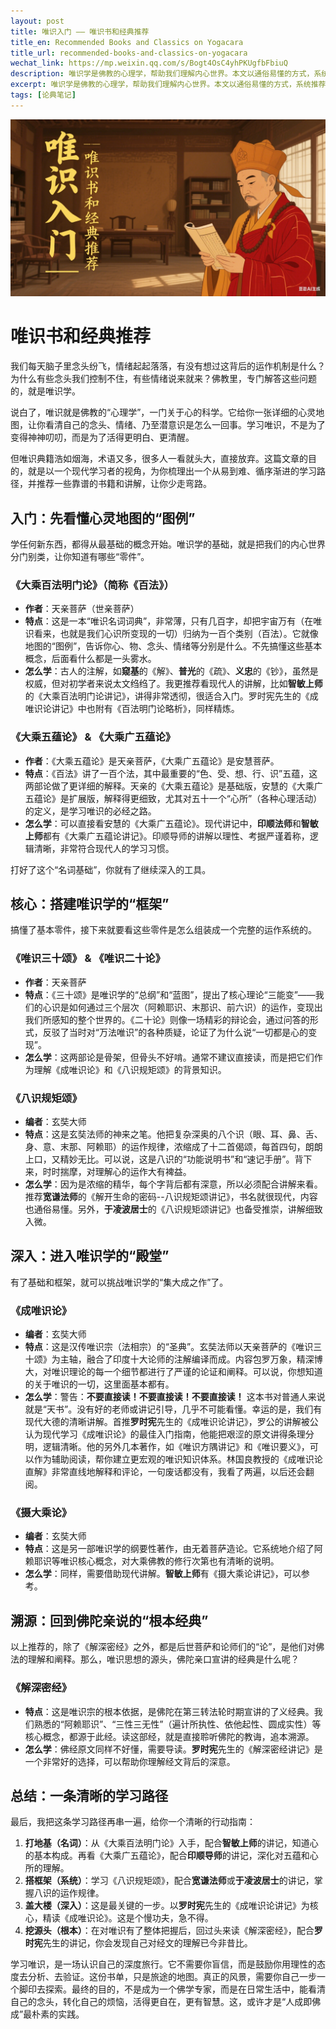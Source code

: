 ```yaml
---
layout: post
title: 唯识入门 —— 唯识书和经典推荐
title_en: Recommended Books and Classics on Yogacara
title_url: recommended-books-and-classics-on-yogacara
wechat_link: https://mp.weixin.qq.com/s/Bogt4OsC4yhPKUgfbFbiuQ
description: 唯识学是佛教的心理学，帮助我们理解内心世界。本文以通俗易懂的方式，系统推荐了从入门到深入的唯识经典和现代讲记，为你规划一条清晰的学习路径。
excerpt: 唯识学是佛教的心理学，帮助我们理解内心世界。本文以通俗易懂的方式，系统推荐了从入门到深入的唯识经典和现代讲记，为你规划一条清晰的学习路径。
tags: [论典笔记]
---
```


![](../images/2025-07-09-21-53-05.png)

# 唯识书和经典推荐

我们每天脑子里念头纷飞，情绪起起落落，有没有想过这背后的运作机制是什么？为什么有些念头我们控制不住，有些情绪说来就来？佛教里，专门解答这些问题的，就是唯识学。

说白了，唯识就是佛教的“心理学”，一门关于心的科学。它给你一张详细的心灵地图，让你看清自己的念头、情绪、乃至潜意识是怎么一回事。学习唯识，不是为了变得神神叨叨，而是为了活得更明白、更清醒。

但唯识典籍浩如烟海，术语又多，很多人一看就头大，直接放弃。这篇文章的目的，就是以一个现代学习者的视角，为你梳理出一个从易到难、循序渐进的学习路径，并推荐一些靠谱的书籍和讲解，让你少走弯路。

## 入门：先看懂心灵地图的“图例”

学任何新东西，都得从最基础的概念开始。唯识学的基础，就是把我们的内心世界分门别类，让你知道有哪些“零件”。

### 《大乘百法明门论》（简称《百法》）

- **作者**：天亲菩萨（世亲菩萨）
- **特点**：这是一本“唯识名词词典”，非常薄，只有几百字，却把宇宙万有（在唯识看来，也就是我们心识所变现的一切）归纳为一百个类别（百法）。它就像地图的“图例”，告诉你心、物、念头、情绪等分别是什么。不先搞懂这些基本概念，后面看什么都是一头雾水。
- **怎么学**：古人的注解，如**窥基**的《解》、**普光**的《疏》、**义忠**的《钞》，虽然是权威，但对初学者来说太文绉绉了。我更推荐看现代人的讲解，比如**智敏上师**的《大乘百法明门论讲记》，讲得非常透彻，很适合入门。罗时宪先生的《成唯识论讲记》中也附有《百法明门论略析》，同样精炼。

### 《大乘五蕴论》 & 《大乘广五蕴论》

- **作者**：《大乘五蕴论》是天亲菩萨，《大乘广五蕴论》是安慧菩萨。
- **特点**：《百法》讲了一百个法，其中最重要的“色、受、想、行、识”五蕴，这两部论做了更详细的解释。天亲的《大乘五蕴论》是基础版，安慧的《大乘广五蕴论》是扩展版，解释得更细致，尤其对五十一个“心所”（各种心理活动）的定义，是学习唯识的必经之路。
- **怎么学**：可以直接看安慧的《大乘广五蕴论》。现代讲记中，**印顺法师**和**智敏上师**都有《大乘广五蕴论讲记》。印顺导师的讲解以理性、考据严谨着称，逻辑清晰，非常符合现代人的学习习惯。

打好了这个“名词基础”，你就有了继续深入的工具。

## 核心：搭建唯识学的“框架”

搞懂了基本零件，接下来就要看这些零件是怎么组装成一个完整的运作系统的。

### 《唯识三十颂》 & 《唯识二十论》

- **作者**：天亲菩萨
- **特点**：《三十颂》是唯识学的“总纲”和“蓝图”，提出了核心理论“三能变”——我们的心识是如何通过三个层次（阿赖耶识、末那识、前六识）的运作，变现出我们所感知的整个世界的。《二十论》则像一场精彩的辩论会，通过问答的形式，反驳了当时对“万法唯识”的各种质疑，论证了为什么说“一切都是心的变现”。
- **怎么学**：这两部论是骨架，但骨头不好啃。通常不建议直接读，而是把它们作为理解《成唯识论》和《八识规矩颂》的背景知识。

### 《八识规矩颂》

- **编者**：玄奘大师
- **特点**：这是玄奘法师的神来之笔。他把复杂深奥的八个识（眼、耳、鼻、舌、身、意、末那、阿赖耶）的运作规律，浓缩成了十二首偈颂，每首四句，朗朗上口，又精妙无比。可以说，这是八识的“功能说明书”和“速记手册”。背下来，时时揣摩，对理解心的运作大有裨益。
- **怎么学**：因为是浓缩的精华，每个字背后都有深意，所以必须配合讲解来看。推荐**宽谦法师**的《解开生命的密码--八识规矩颂讲记》，书名就很现代，内容也通俗易懂。另外，**于凌波居士**的《八识规矩颂讲记》也备受推崇，讲解细致入微。

## 深入：进入唯识学的“殿堂”

有了基础和框架，就可以挑战唯识学的“集大成之作”了。

### 《成唯识论》

- **编者**：玄奘大师
- **特点**：这是汉传唯识宗（法相宗）的“圣典”。玄奘法师以天亲菩萨的《唯识三十颂》为主轴，融合了印度十大论师的注解编译而成。内容包罗万象，精深博大，对唯识理论的每一个细节都进行了严谨的论证和阐释。可以说，你想知道的关于唯识的一切，这里面基本都有。
- **怎么学**：警告：**不要直接读！不要直接读！不要直接读！** 这本书对普通人来说就是“天书”。没有好的老师或讲记引导，几乎不可能看懂。幸运的是，我们有现代大德的清晰讲解。首推**罗时宪**先生的《成唯识论讲记》，罗公的讲解被公认为现代学习《成唯识论》的最佳入门指南，他能把艰涩的原文讲得条理分明，逻辑清晰。他的另外几本著作，如《唯识方隅讲记》和《唯识要义》，可以作为辅助阅读，帮你建立更宏观的唯识知识体系。林国良教授的《成唯识论直解》非常直线地解释和评论，一句废话都没有，我看了两遍，以后还会翻阅。

### 《摄大乘论》

- **编者**：玄奘大师
- **特点**：这是另一部唯识学的纲要性著作，由无着菩萨造论。它系统地介绍了阿赖耶识等唯识核心概念，对大乘佛教的修行次第也有清晰的说明。
- **怎么学**：同样，需要借助现代讲解。**智敏上师**有《摄大乘论讲记》，可以参考。

## 溯源：回到佛陀亲说的“根本经典”

以上推荐的，除了《解深密经》之外，都是后世菩萨和论师们的“论”，是他们对佛法的理解和阐释。那么，唯识思想的源头，佛陀亲口宣讲的经典是什么呢？

### 《解深密经》

- **特点**：这是唯识宗的根本依据，是佛陀在第三转法轮时期宣讲的了义经典。我们熟悉的“阿赖耶识”、“三性三无性”（遍计所执性、依他起性、圆成实性）等核心概念，都源于此经。读这部经，就是直接聆听佛陀的教诲，追本溯源。
- **怎么学**：佛经原文同样不好懂，需要导读。**罗时宪**先生的《解深密经讲记》是一个非常好的选择，可以帮助你理解经文背后的深意。

## 总结：一条清晰的学习路径

最后，我把这条学习路径再串一遍，给你一个清晰的行动指南：

1.  **打地基（名词）**：从《大乘百法明门论》入手，配合**智敏上师**的讲记，知道心的基本构成。再看《大乘广五蕴论》，配合**印顺导师**的讲记，深化对五蕴和心所的理解。
2.  **搭框架（系统）**：学习《八识规矩颂》，配合**宽谦法师**或**于凌波居士**的讲记，掌握八识的运作规律。
3.  **盖大楼（深入）**：这是最关键的一步。以**罗时宪**先生的《成唯识论讲记》为核心，精读《成唯识论》。这是个慢功夫，急不得。
4.  **挖源头（根本）**：在对唯识有了整体把握后，回过头来读《解深密经》，配合**罗时宪**先生的讲记，你会发现自己对经文的理解已今非昔比。

学习唯识，是一场认识自己的深度旅行。它不需要你盲信，而是鼓励你用理性的态度去分析、去验证。这份书单，只是旅途的地图。真正的风景，需要你自己一步一个脚印去探索。最终的目的，不是成为一个佛学专家，而是在日常生活中，能看清自己的念头，转化自己的烦恼，活得更自在，更有智慧。这，或许才是“人成即佛成”最朴素的实践。
